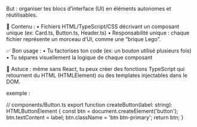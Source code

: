 But : organiser tes blocs d’interface (UI) en éléments autonomes et réutilisables.

🔧 Contenu :
	•	Fichiers HTML/TypeScript/CSS décrivant un composant unique (ex: Card.ts, Button.ts, Header.ts)
	•	Responsabilité unique : chaque fichier représente un morceau d’UI, comme une “brique Lego”.

✅ Bon usage :
	•	Tu factorises ton code (ex: un bouton utilisé plusieurs fois)
	•	Tu sépares visuellement la logique de chaque composant

🧠 Astuce : même sans React, tu peux créer des fonctions TypeScript qui retournent du HTML (HTMLElement) ou des templates injectables dans le DOM.


exemple :

// components/Button.ts
export function createButton(label: string): HTMLButtonElement {
  const btn = document.createElement('button');
  btn.textContent = label;
  btn.className = 'btn btn-primary';
  return btn;
}
